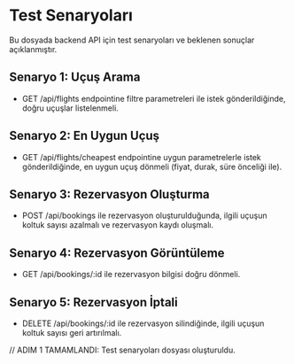 # Test Senaryoları

Bu dosyada backend API için test senaryoları ve beklenen sonuçlar açıklanmıştır.

## Senaryo 1: Uçuş Arama
- GET /api/flights endpointine filtre parametreleri ile istek gönderildiğinde, doğru uçuşlar listelenmeli.

## Senaryo 2: En Uygun Uçuş
- GET /api/flights/cheapest endpointine uygun parametrelerle istek gönderildiğinde, en uygun uçuş dönmeli (fiyat, durak, süre önceliği ile).

## Senaryo 3: Rezervasyon Oluşturma
- POST /api/bookings ile rezervasyon oluşturulduğunda, ilgili uçuşun koltuk sayısı azalmalı ve rezervasyon kaydı oluşmalı.

## Senaryo 4: Rezervasyon Görüntüleme
- GET /api/bookings/:id ile rezervasyon bilgisi doğru dönmeli.

## Senaryo 5: Rezervasyon İptali
- DELETE /api/bookings/:id ile rezervasyon silindiğinde, ilgili uçuşun koltuk sayısı geri artırılmalı.

// ADIM 1 TAMAMLANDI: Test senaryoları dosyası oluşturuldu.

